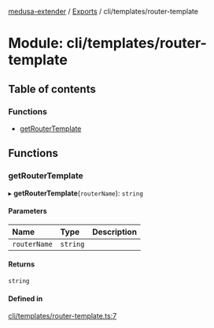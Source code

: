 [medusa-extender](../README.md) / [Exports](../modules.md) / cli/templates/router-template

# Module: cli/templates/router-template

## Table of contents

### Functions

- [getRouterTemplate](cli_templates_router_template.md#getroutertemplate)

## Functions

### getRouterTemplate

▸ **getRouterTemplate**(`routerName`): `string`

#### Parameters

| Name | Type | Description |
| :------ | :------ | :------ |
| `routerName` | `string` |  |

#### Returns

`string`

#### Defined in

[cli/templates/router-template.ts:7](https://github.com/adrien2p/medusa-extender/blob/4d59aa3/src/cli/templates/router-template.ts#L7)
